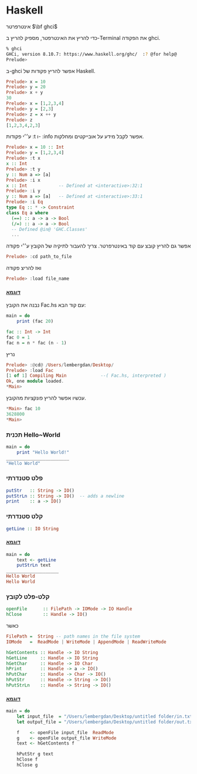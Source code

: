 
# Haskell
אינטרפרטר $\bf ghci$ 

כדי להריץ את האינטרפטר, מספיק להריץ ב-Terminal את הפקודה
ghci.

```bash
% ghci
GHCi, version 8.10.7: https://www.haskell.org/ghc/  :? @for help@
Prelude>
```

ב-ghci אפשר להריץ פקודות של Haskell.
```Haskell
Prelude> x = 10
Prelude> y = 20
Prelude> x + y
30
Prelude> x = [1,2,3,4]
Prelude> y = [2,3]
Prelude> z = x ++ y 
Prelude> z
[1,2,3,4,2,3]
```
ע׳׳י פקודות
:t
ו-
:info
אפשר לקבל מידע על אובייקטים ומחלקות.

```Haskell
Prelude> x = 10 :: Int
Prelude> y = [1,2,3,4]
Prelude> :t x
x :: Int
Prelude> :t y
y :: Num a => [a]
Prelude> :i x
x :: Int 	        -- Defined at <interactive>:32:1
Prelude> :i y
y :: Num a => [a] 	-- Defined at <interactive>:33:1
Prelude> :i Eq
type Eq :: * -> Constraint
class Eq a where
  (==) :: a -> a -> Bool
  (/=) :: a -> a -> Bool
  -- Defined @in@ 'GHC.Classes'
  ...
```
אפשר גם להריץ קובצ עם קוד באינטרפרטר. צריך להעבור לתיקיה של הקובץ ע׳׳י פקודה

```Haskell
Prelude> :cd path_to_file
```
ואז להריצ פקודה

```Haskell
Prelude> :load file_name
```


#### <ins>דוגמא</ins>
נבנה את הקובץ 
Fac.hs
עם קוד הבא:

```Haskell
main = do
    print (fac 20)

fac :: Int -> Int
fac 0 = 1
fac n = n * fac (n - 1)
```

נריץ

```Haskell
Prelude> :@cd@ /Users/lembergdan/Desktop/
Prelude> :load Fac
[1 of 1] Compiling Main             --( Fac.hs, interpreted )
Ok, one module loaded.
*Main> 
```

עכשיו אפשר להריץ פונקציות מהקובץ.

```Haskell
*Main> fac 10
3628800
*Main> 
```

### תכנית Hello~World

```Haskell
main = do
    print "Hello World!" 
________________________
"Hello World"
```

### פלט סטנדרתי

```Haskell
putStr   :: String -> IO()  
putStrLn :: String -> IO()  -- adds a newline  
print    :: a -> IO()
```

### קלט סטנדרתי

```Haskell
getLine :: IO String  
```

#### <ins>דוגמא</ins>

```Haskell
main = do
    text <- getLine
    putStrLn text
____________________
Hello World
Hello World
```
	
### קלט-פלט לקובץ

```Haskell
openFile      :: FilePath -> IOMode -> IO Handle
hClose        :: Handle -> IO() 
```

כאשר

```Haskell
FilePath =  String -- path names in the file system
IOMode   =  ReadMode | WriteMode | AppendMode | ReadWriteMode
```

```Haskell
hGetContents :: Handle -> IO String
hGetLine     :: Handle -> IO String
hGetChar     :: Handle -> IO Char
hPrint       :: Handle -> a -> IO()
hPutChar     :: Handle -> Char -> IO()
hPutStr      :: Handle -> String -> IO() 
hPutStrLn    :: Handle -> String -> IO() 
```

#### <ins>דוגמא</ins>

```Haskell
main = do
    let input_file  = "/Users/lembergdan/Desktop/untitled folder/in.txt"
    let output_file = "/Users/lembergdan/Desktop/untitled folder/out.txt"

    f    <- openFile input_file  ReadMode
    g    <- openFile output_file WriteMode 
    text <- hGetContents f

    hPutStr g text
    hClose f
    hClose g
```

